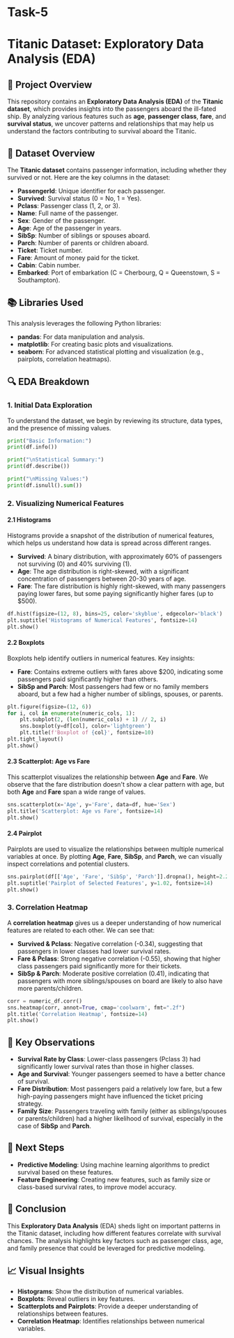 # Task-5
# Titanic Dataset: Exploratory Data Analysis (EDA)

## 🚢 Project Overview

This repository contains an **Exploratory Data Analysis (EDA)** of the **Titanic dataset**, which provides insights into the passengers aboard the ill-fated ship. By analyzing various features such as **age**, **passenger class**, **fare**, and **survival status**, we uncover patterns and relationships that may help us understand the factors contributing to survival aboard the Titanic.

## 📂 Dataset Overview

The **Titanic dataset** contains passenger information, including whether they survived or not. Here are the key columns in the dataset:

- **PassengerId**: Unique identifier for each passenger.
- **Survived**: Survival status (0 = No, 1 = Yes).
- **Pclass**: Passenger class (1, 2, or 3).
- **Name**: Full name of the passenger.
- **Sex**: Gender of the passenger.
- **Age**: Age of the passenger in years.
- **SibSp**: Number of siblings or spouses aboard.
- **Parch**: Number of parents or children aboard.
- **Ticket**: Ticket number.
- **Fare**: Amount of money paid for the ticket.
- **Cabin**: Cabin number.
- **Embarked**: Port of embarkation (C = Cherbourg, Q = Queenstown, S = Southampton).

## 📚 Libraries Used

This analysis leverages the following Python libraries:

- **pandas**: For data manipulation and analysis.
- **matplotlib**: For creating basic plots and visualizations.
- **seaborn**: For advanced statistical plotting and visualization (e.g., pairplots, correlation heatmaps).

## 🔍 EDA Breakdown

### 1. **Initial Data Exploration**
To understand the dataset, we begin by reviewing its structure, data types, and the presence of missing values.

```python
print("Basic Information:")
print(df.info())

print("\nStatistical Summary:")
print(df.describe())

print("\nMissing Values:")
print(df.isnull().sum())
```

### 2. **Visualizing Numerical Features**

#### 2.1 **Histograms**
Histograms provide a snapshot of the distribution of numerical features, which helps us understand how data is spread across different ranges.

- **Survived**: A binary distribution, with approximately 60% of passengers not surviving (0) and 40% surviving (1).
- **Age**: The age distribution is right-skewed, with a significant concentration of passengers between 20-30 years of age.
- **Fare**: The fare distribution is highly right-skewed, with many passengers paying lower fares, but some paying significantly higher fares (up to $500).

```python
df.hist(figsize=(12, 8), bins=25, color='skyblue', edgecolor='black')
plt.suptitle('Histograms of Numerical Features', fontsize=14)
plt.show()
```

#### 2.2 **Boxplots**
Boxplots help identify outliers in numerical features. Key insights:

- **Fare**: Contains extreme outliers with fares above $200, indicating some passengers paid significantly higher than others.
- **SibSp and Parch**: Most passengers had few or no family members aboard, but a few had a higher number of siblings, spouses, or parents.

```python
plt.figure(figsize=(12, 6))
for i, col in enumerate(numeric_cols, 1):
    plt.subplot(2, (len(numeric_cols) + 1) // 2, i)
    sns.boxplot(y=df[col], color='lightgreen')
    plt.title(f'Boxplot of {col}', fontsize=10)
plt.tight_layout()
plt.show()
```

#### 2.3 **Scatterplot: Age vs Fare**
This scatterplot visualizes the relationship between **Age** and **Fare**. We observe that the fare distribution doesn't show a clear pattern with age, but both **Age** and **Fare** span a wide range of values.

```python
sns.scatterplot(x='Age', y='Fare', data=df, hue='Sex')
plt.title('Scatterplot: Age vs Fare', fontsize=14)
plt.show()
```

#### 2.4 **Pairplot**
Pairplots are used to visualize the relationships between multiple numerical variables at once. By plotting **Age**, **Fare**, **SibSp**, and **Parch**, we can visually inspect correlations and potential clusters.

```python
sns.pairplot(df[['Age', 'Fare', 'SibSp', 'Parch']].dropna(), height=2.2)
plt.suptitle('Pairplot of Selected Features', y=1.02, fontsize=14)
plt.show()
```

### 3. **Correlation Heatmap**
A **correlation heatmap** gives us a deeper understanding of how numerical features are related to each other. We can see that:

- **Survived & Pclass**: Negative correlation (-0.34), suggesting that passengers in lower classes had lower survival rates.
- **Fare & Pclass**: Strong negative correlation (-0.55), showing that higher class passengers paid significantly more for their tickets.
- **SibSp & Parch**: Moderate positive correlation (0.41), indicating that passengers with more siblings/spouses on board are likely to also have more parents/children.

```python
corr = numeric_df.corr()
sns.heatmap(corr, annot=True, cmap='coolwarm', fmt=".2f")
plt.title('Correlation Heatmap', fontsize=14)
plt.show()
```

## 🧐 Key Observations

- **Survival Rate by Class**: Lower-class passengers (Pclass 3) had significantly lower survival rates than those in higher classes.
- **Age and Survival**: Younger passengers seemed to have a better chance of survival.
- **Fare Distribution**: Most passengers paid a relatively low fare, but a few high-paying passengers might have influenced the ticket pricing strategy.
- **Family Size**: Passengers traveling with family (either as siblings/spouses or parents/children) had a higher likelihood of survival, especially in the case of **SibSp** and **Parch**.

## 🚀 Next Steps

- **Predictive Modeling**: Using machine learning algorithms to predict survival based on these features.
- **Feature Engineering**: Creating new features, such as family size or class-based survival rates, to improve model accuracy.

## 📄 Conclusion

This **Exploratory Data Analysis** (EDA) sheds light on important patterns in the Titanic dataset, including how different features correlate with survival chances. The analysis highlights key factors such as passenger class, age, and family presence that could be leveraged for predictive modeling.

## 📈 Visual Insights

- **Histograms**: Show the distribution of numerical variables.
- **Boxplots**: Reveal outliers in key features.
- **Scatterplots and Pairplots**: Provide a deeper understanding of relationships between features.
- **Correlation Heatmap**: Identifies relationships between numerical variables.
